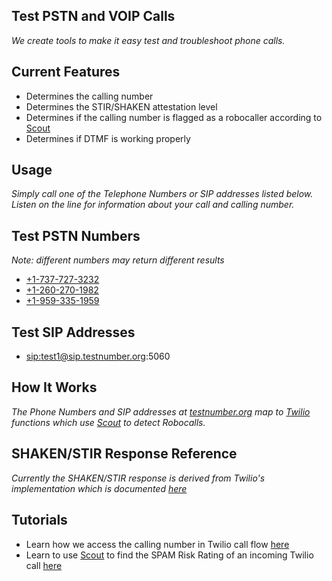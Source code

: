 ## Test PSTN and VOIP Calls

  *We create tools to make it easy test and troubleshoot phone calls.*

## Current Features

- Determines the calling number
- Determines the STIR/SHAKEN attestation level
- Determines if the calling number is flagged as a robocaller according to [Scout](https://scout.tel)
- Determines if DTMF is working properly

## Usage

  *Simply call one of the Telephone Numbers or SIP addresses listed below. Listen on the line for information about your call and calling number.*

## Test PSTN Numbers

  *Note: different numbers may return different results*

* <a href="tel:+17377273232">+1-737-727-3232</a>
* <a href="tel:+12602701982">+1-260-270-1982</a>
* <a href="tel:+19593351959">+1-959-335-1959</a>

## Test SIP Addresses

* <a href="sip:test1@sip.testnumber.org:5060">sip:test1@sip.testnumber.org:5060</a>

## How It Works

  *The Phone Numbers and SIP addresses at [testnumber.org](http://testnumber.org) map to [Twilio](http://twilio.com) functions which use [Scout](https://scout.tel) to detect Robocalls.*

## SHAKEN/STIR Response Reference

  *Currently the SHAKEN/STIR response is derived from Twilio's implementation which is documented [here](https://www.twilio.com/docs/voice/trusted-calling-with-shakenstir)*

## Tutorials

  * Learn how we access the calling number in Twilio call flow [here](/twilio/how-to-detect-the-number-a-caller-is-calling-from-on-twilio)
  * Learn to use [Scout](https://scout.tel) to find the SPAM Risk Rating of an incoming Twilio call [here](/twilio/how-to-use-phone-number-info-using-scout-twilio-lookup-addon)